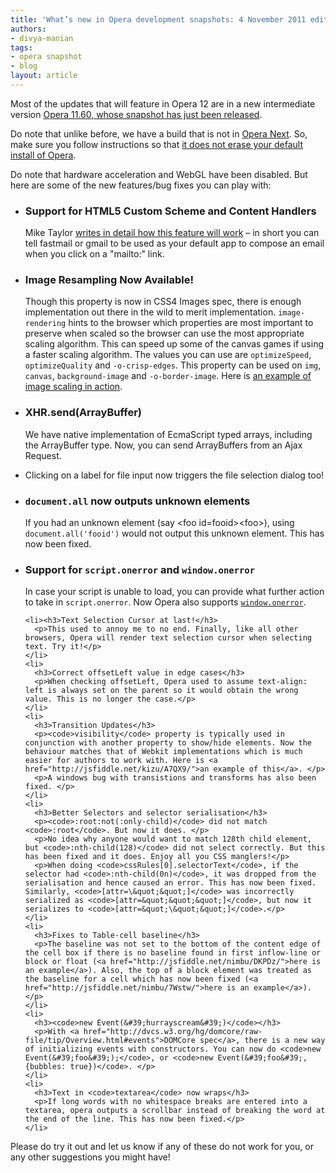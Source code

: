 ```yaml
---
title: 'What’s new in Opera development snapshots: 4 November 2011 edition'
authors:
- divya-manian
tags:
- opera snapshot
- blog
layout: article
---
```

  <p>Most of the updates that will feature in Opera 12 are in a new intermediate version <a href="http://my.opera.com/desktopteam/blog/2011/11/04/opera-11-60">Opera 11.60, whose snapshot has just been released</a>.</p>
  <p>Do note that unlike before, we have a build that is not in <a href="http://www.opera.com/browser/next/">Opera Next</a>. So, make sure you follow instructions so that <a href="http://my.opera.com/daniel/blog/2011/11/01/opera-mac-multiinstall">it does not erase your default install of Opera</a>.</p>
  <p>Do note that hardware acceleration and WebGL have been disabled. But here are some of the new features/bug fixes you can play with:</p>
  <ul>
    <li>
      <h3>Support for HTML5 Custom Scheme and Content Handlers</h3>
      <p>Mike Taylor <a href="http://my.opera.com/ODIN/blog/2011/11/07/custom-protocol-and-content-handlers">writes in detail how this feature will work</a> – in short you can tell fastmail or gmail to be used as your default app to compose an email when you click on a &quot;mailto:&quot; link. </p>
    </li>
    <li>
      <h3>Image Resampling Now Available!</h3>
      <p>Though this property is now in CSS4 Images spec, there is enough implementation out there in the wild to merit implementation. <code>image-rendering</code> hints to the browser which properties are most important to preserve when scaled so the browser can use the most appropriate scaling algorithm. This can speed up some of the canvas games if using a faster scaling algorithm. The values you can use are <code>optimizeSpeed</code>, <code>optimizeQuality</code> and <code>-o-crisp-edges</code>. This property can be used on <code>img</code>, <code>canvas</code>, <code>background-image</code> and <code>-o-border-image</code>. Here is <a href="http://jsfiddle.net/zda24/">an example of image scaling in action</a>. </p>
    </li>
    <li>
      <h3>XHR.send(ArrayBuffer)</h3>
      <p>We have native implementation of EcmaScript typed arrays, including the ArrayBuffer type. Now, you can send ArrayBuffers from an Ajax Request. </p>
    </li>
    <li>
      <p>Clicking on a label for file input now triggers the file selection dialog too!</p>
    </li>
    <li>
      <h3><code>document.all</code> now outputs unknown elements</h3>
      <p>If you had an unknown element (say &lt;foo id=fooid&gt;&lt;foo&gt;), using <code>document.all(&#39;fooid&#39;)</code> would not output this unknown element. This has now been fixed.</p>
    </li>
    <li>
      <h3>Support for <code>script.onerror</code> and <code>window.onerror</code></h3>
      <p>In case your script is unable to load, you can provide what further action to take in <code>script.onerror</code>. Now Opera also supports <a href="https://developer.mozilla.org/en/DOM/window.onerror"><code>window.onerror</code></a>.</p>
    </li>

    <li><h3>Text Selection Cursor at last!</h3>
      <p>This used to annoy me to no end. Finally, like all other browsers, Opera will render text selection cursor when selecting text. Try it!</p>
    </li>
    <li>
      <h3>Correct offsetLeft value in edge cases</h3>
      <p>When checking offsetLeft, Opera used to assume text-align: left is always set on the parent so it would obtain the wrong value. This is no longer the case.</p>
    </li>
    <li>
      <h3>Transition Updates</h3>
      <p><code>visibility</code> property is typically used in conjunction with another property to show/hide elements. Now the behaviour matches that of Webkit implementations which is much easier for authors to work with. Here is <a href="http://jsfiddle.net/kizu/A7QX9/">an example of this</a>. </p>
      <p>A windows bug with transistions and transforms has also been fixed. </p>
    </li>
    <li>
      <h3>Better Selectors and selector serialisation</h3>
      <p><code>:root:not(:only-child)</code> did not match <code>:root</code>. But now it does. </p>
      <p>No idea why anyone would want to match 128th child element, but <code>:nth-child(128)</code> did not select correctly. But this has been fixed and it does. Enjoy all you CSS manglers!</p>
      <p>When doing <code>cssRules[0].selectorText</code>, if the selector had <code>:nth-child(0n)</code>, it was dropped from the serialisation and hence caused an error. This has now been fixed. Similarly, <code>[attr=\&quot;&quot;]</code> was incorrectly serialized as <code>[attr=&quot;&quot;&quot;]</code>, but now it serializes to <code>[attr=&quot;\&quot;&quot;]</code>.</p>
    </li>
    <li>
      <h3>Fixes to Table-cell baseline</h3>
      <p>The baseline was not set to the bottom of the content edge of the cell box if there is no baseline found in first inflow-line or block or float (<a href="http://jsfiddle.net/nimbu/DKPDz/">here is an example</a>). Also, the top of a block element was treated as the baseline for a cell which has now been fixed (<a href="http://jsfiddle.net/nimbu/7Wstw/">here is an example</a>). </p>
    </li>
    <li>
      <h3><code>new Event(&#39;hurrayscream&#39;)</code></h3>
      <p>With <a href="http://dvcs.w3.org/hg/domcore/raw-file/tip/Overview.html#events">DOMCore spec</a>, there is a new way of initializing events with constructors. You can now do <code>new Event(&#39;foo&#39;);</code>, or <code>new Event(&#39;foo&#39;, {bubbles: true})</code>. </p>
    </li>
    <li>
      <h3>Text in <code>textarea</code> now wraps</h3>
      <p>If long words with no whitespace breaks are entered into a textarea, opera outputs a scrollbar instead of breaking the word at the end of the line. This has now been fixed.</p>
    </li>
  </ul>
    <p>Please do try it out and let us know if any of these do not work for you, or any other suggestions you might have!</p>

